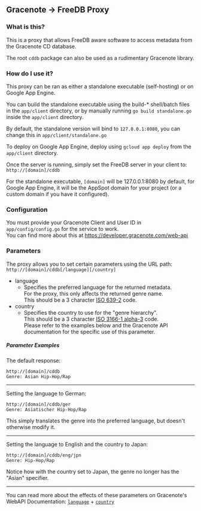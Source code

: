 Gracenote → FreeDB Proxy
-

### What is this?
This is a proxy that allows FreeDB aware software to access metadata from the Gracenote CD database.

The root `cddb` package can also be used as a rudimentary Gracenote library.

### How do I use it?
This proxy can be ran as either a standalone executable (self-hosting) or on Google App Engine.

You can build the standalone executable using the build-\* shell/batch files in the `app/client` directory, or by manually running `go build standalone.go` inside the `app/client` directory.

By default, the standalone version will bind to `127.0.0.1:8080`, you can change this in `app/client/standalone.go`

To deploy on Google App Engine, deploy using `gcloud app deploy` from the `app/client` directory.

Once the server is running, simply set the FreeDB server in your client to:
`http://[domain]/cddb`

For the standalone executable, `[domain]` will be 127.0.0.1:8080 by default, for Google App Engine, it will be the AppSpot domain for your project (or a custom domain if you have it configured).

### Configuration
You must provide your Gracenote Client and User ID in `app/config/config.go` for the service to work.  
You can find more about this at https://developer.gracenote.com/web-api

### Parameters
The proxy allows you to set certain parameters using the URL path:
`http://[domain]/cddb[/language][/country]`

- language
  - Specifies the preferred language for the returned metadata.  
    For the proxy, this only affects the returned genre name.  
    This should be a 3 character [ISO 639-2](https://en.wikipedia.org/wiki/List_of_ISO_639-2_codes) code. 
- country
  - Specifies the country to use for the "genre hierarchy".  
    This should be a 3 character [ISO 3166-1 alpha-3](https://en.wikipedia.org/wiki/ISO_3166-1_alpha-3) code.  
    Please refer to the examples below and the Gracenote API documentation for the specific use of this parameter.

##### Parameter Examples
The default response:

    http://[domain]/cddb
    Genre: Asian Hip-Hop/Rap

---

Setting the language to German:

    http://[domain]/cddb/ger
    Genre: Asiatischer Hip-Hop/Rap
This simply translates the genre into the preferred language, but doesn't otherwise modify it.

---

Setting the language to English and the country to Japan:

    http://[domain]/cddb/eng/jpn
    Genre: Hip-Hop/Rap
Notice how with the country set to Japan, the genre no longer has the "Asian" specifier.

---

You can read more about the effects of these parameters on Gracenote's WebAPI Documentation: [`language`](https://developer.gracenote.com/sites/default/files/web/webapi/Content/music-web-api/Setting%20the%20Language%20Preference.html) + [`country`](https://developer.gracenote.com/sites/default/files/web/webapi/Content/music-web-api/Specifying%20a%20Country%20Specific.html)